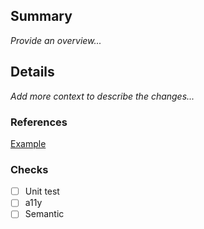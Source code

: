 ## Summary
_Provide an overview..._

## Details
_Add more context to describe the changes..._

### References

[Example](www.google.com)

### Checks

- [ ] Unit test 
- [ ] a11y 
- [ ] Semantic 
